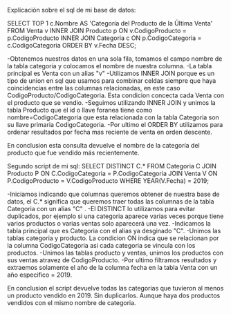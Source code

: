 Explicación sobre el sql de mi base de datos:

SELECT TOP 1 
    c.Nombre AS 'Categoría del Producto de la Última Venta'
FROM Venta v
INNER JOIN Producto p ON v.CodigoProducto = p.CodigoProducto
INNER JOIN Categoria c ON p.CodigoCategoria = c.CodigoCategoria
ORDER BY v.Fecha DESC; 

-Obtenemos nuestros datos en una sola fila, tomamos el campo nombre de la tabla categoria y colocamos el nombre de nuestra columna. 
-La tabla principal es Venta con un alias "v" 
-Utilizamos INNER JOIN porque es un tipo de union en sql que usamos para combinar celdas siempre que haya coincidencias entre las columnas relacionadas, en este caso CodigoProducto/CodigoCategoria. 
Esta condicion concecta cada Venta con el producto que se vendio. 
-Seguimos utilizando INNER JOIN y unimos la tabla Producto que el id o llave foranea tiene como nombre=CodigoCategoria que esta relacionada con la tabla Categoria son su llave primaria CodigoCategoria. 
-Por ultimo el ORDER BY utilizamos para ordenar resultados por fecha mas reciente de venta en orden descente.

En conclusion esta consulta devuelve el nombre de la categoría del producto que fue vendido más recientemente.

Segundo script de mi sql: 
SELECT DISTINCT C.*
FROM Categoria C
JOIN Producto P ON C.CodigoCategoria = P.CodigoCategoria
JOIN Venta V ON P.CodigoProducto = V.CodigoProducto
WHERE YEAR(V.Fecha) = 2019;

-Iniciamos indicando que columnas queremos obtener de nuestra base de datos, el C.* significa que queremos traer todas las columnas de la tabla Categoria con un alias "C" . 
-El DISTINCT lo utilizamos para evitar duplicados, por ejemplo si una categoria aparece varias veces porque tiene varios productos o varias ventas solo aparecerá una vez. 
-Indicamos la tabla principal que es Categoria con el alias ya desginado "C".
-Unimos las tablas categoria y producto. La condicion ON indica que se relacionan por la columna CodigoCategoria asi cada categoria se vincula con los productos. 
-Unimos las tablas producto y ventas, unimos los productos con sus ventas atravez de CodigoProducto. 
-Por ultimo filtramos resultados y extraemos solamente el año de la columna fecha en la tabla Venta con un año especifico = 2019. 

En conclusion el script devuelve todas las categorias que tuvieron al menos un producto vendido en 2019. Sin duplicarlos. Aunque haya dos productos vendidos con el mismo nombre de categoria. 
